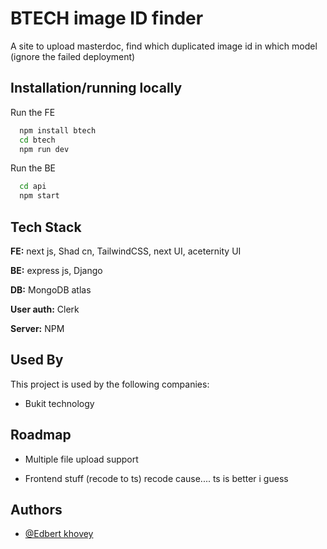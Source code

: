 
# BTECH image ID finder

A site to upload masterdoc, find which duplicated image id in which model
(ignore the failed deployment)

## Installation/running locally

Run the FE

```bash
  npm install btech
  cd btech
  npm run dev
```
Run the BE


```bash
  cd api
  npm start
```
    
## Tech Stack

**FE:** next js, Shad cn, TailwindCSS, next UI, aceternity UI

**BE:** express js, Django

**DB:** MongoDB atlas

**User auth:** Clerk

**Server:** NPM


## Used By

This project is used by the following companies:

- Bukit technology



## Roadmap

- Multiple file upload support

- Frontend stuff (recode to ts) recode cause.... ts is better i guess


## Authors

- [@Edbert khovey](https://github.com/evoreign)

